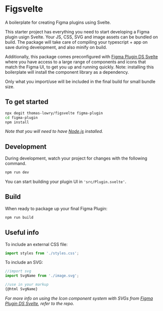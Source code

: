 # Figsvelte
A boilerplate for creating Figma plugins using Svelte.

This starter project has everything you need to start developing a Figma plugin usign Svelte. Your JS, CSS, SVG and image assets can be bundled on build. The package will take care of compiling your typescript + app on save during development, and also minify on build. 

Additionally, this package comes preconfigured with [Figma Plugin DS Svelte](https://github.com/thomas-lowry/figma-plugin-ds-svelte) where you have access to a large range of components and icons that match the Figma UI, to get you up and running quickly. Note: installing this boilerplate will install the component library as a dependency.

Only what you import/use will be included in the final build for small bundle size.


## To get started
```bash
npx degit thomas-lowry/figsvelte figma-plugin
cd figma-plugin
npm install
```
_Note that you will need to have [Node.js](https://nodejs.org/) installed._


## Development
During development, watch your project for changes with the following command.

```bash
npm run dev
```
You can start building your plugin UI in `'src/Plugin.svelte'`.


## Build
When ready to package up your final Figma Plugin:
```bash
npm run build
```


## Useful info
To include an external CSS file:
```javascript
import styles from './styles.css';
```

To include an SVG:
```javascript
//import svg
import SvgName from './image.svg';

//use in your markup
{@html SvgName}
```
_For more info on using the Icon component system with SVGs from [Figma Plugin DS Svelte](https://github.com/thomas-lowry/figma-plugin-ds-svelte), refer to the repo._
